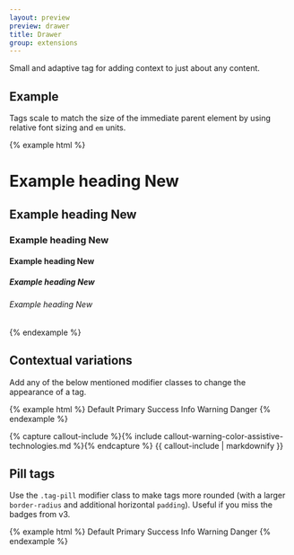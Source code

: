 ```yaml
---
layout: preview
preview: drawer
title: Drawer
group: extensions
---
```


Small and adaptive tag for adding context to just about any content.

## Example

Tags scale to match the size of the immediate parent element by using relative font sizing and `em` units.

{% example html %}
<h1>Example heading <span class="tag tag-default">New</span></h1>
<h2>Example heading <span class="tag tag-default">New</span></h2>
<h3>Example heading <span class="tag tag-default">New</span></h3>
<h4>Example heading <span class="tag tag-default">New</span></h4>
<h5>Example heading <span class="tag tag-default">New</span></h5>
<h6>Example heading <span class="tag tag-default">New</span></h6>
{% endexample %}

## Contextual variations

Add any of the below mentioned modifier classes to change the appearance of a tag.

{% example html %}
<span class="tag tag-default">Default</span>
<span class="tag tag-primary">Primary</span>
<span class="tag tag-success">Success</span>
<span class="tag tag-info">Info</span>
<span class="tag tag-warning">Warning</span>
<span class="tag tag-danger">Danger</span>
{% endexample %}

{% capture callout-include %}{% include callout-warning-color-assistive-technologies.md %}{% endcapture %}
{{ callout-include | markdownify }}

## Pill tags

Use the `.tag-pill` modifier class to make tags more rounded (with a larger `border-radius` and additional horizontal `padding`). Useful if you miss the badges from v3.

{% example html %}
<span class="tag tag-pill tag-default">Default</span>
<span class="tag tag-pill tag-primary">Primary</span>
<span class="tag tag-pill tag-success">Success</span>
<span class="tag tag-pill tag-info">Info</span>
<span class="tag tag-pill tag-warning">Warning</span>
<span class="tag tag-pill tag-danger">Danger</span>
{% endexample %}
